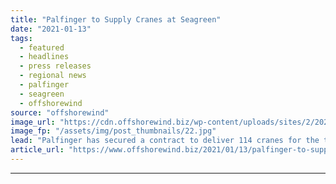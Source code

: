 ```yaml
---
title: "Palfinger to Supply Cranes at Seagreen"
date: "2021-01-13"
tags: 
  - featured
  - headlines
  - press releases
  - regional news
  - palfinger
  - seagreen
  - offshorewind
source: "offshorewind"
image_url: "https://cdn.offshorewind.biz/wp-content/uploads/sites/2/2021/01/13103005/Palfinger-to-Supply-Cranes-at-Seagreen.jpg"
image_fp: "/assets/img/post_thumbnails/22.jpg"
lead: "Palfinger has secured a contract to deliver 114 cranes for the transition pieces at"
article_url: "https://www.offshorewind.biz/2021/01/13/palfinger-to-supply-cranes-at-seagreen/"
---
```


---
